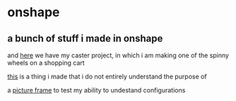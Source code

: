 # onshape
## a bunch of stuff i made in onshape

and [here](https://cvilleschools.onshape.com/documents/ea7a7b3847e94a38a76153ba/w/e05ab68a037e581eb7b076b1/e/0ebe589110d451f09714298d) we have my caster project, in which i am making one of the spinny wheels on a shopping cart

[this](https://cvilleschools.onshape.com/documents/7ad3beb68988dca314de5133/w/b2fc4242e4a6388343c20d00/e/a61fc062a5919a5d1c23c0a8) is a thing i made that i do not entirely understand the purpose of

a [picture frame](https://cvilleschools.onshape.com/documents/57ecd38fc8e31772ae665251/w/2ec0ff4bccb528cc2ad32f9a/e/1e7a5cd8f003e9cd62c16db2) to test my ability to undestand configurations
